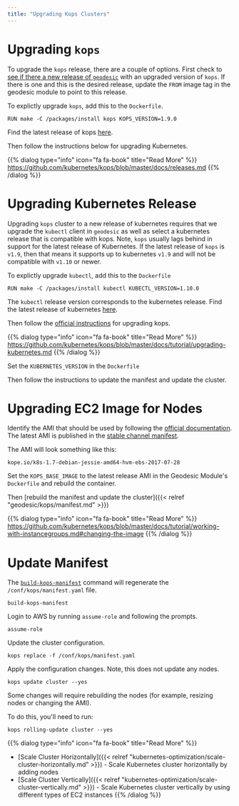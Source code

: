 ```yaml
---
title: "Upgrading Kops Clusters"
---
```

# Upgrading `kops`

To upgrade the `kops` release, there are a couple of options. First check to [see if there a new release of `geodesic`](https://github.com/cloudposse/geodesic/releases) with an upgraded version of `kops`. If there is one and this is the desired release, update the `FROM` image tag in the geodesic module to point to this release.

To explictly upgrade `kops`, add this to the `Dockerfile`.

```
RUN make -C /packages/install kops KOPS_VERSION=1.9.0
```

Find the latest release of kops [here](https://github.com/kubernetes/kops/releases).

Then follow the instructions below for upgrading Kubernetes.

{{% dialog type="info" icon="fa fa-book" title="Read More" %}}
<https://github.com/kubernetes/kops/blob/master/docs/releases.md>
{{% /dialog %}}

# Upgrading Kubernetes Release

Upgrading `kops` cluster to a new release of kubernetes requires that we upgrade the `kubectl` client in `geodesic` as well as select a kubernetes release that is compatible with kops. Note, `kops` usually lags behind in support for the latest release of Kubernetes. If the latest release of `kops` is `v1.9`, then that means it supports up to kubernetes `v1.9` and will not be compatible with `v1.10` or newer.

To explictly upgrade `kubectl`, add this to the `Dockerfile`

```
RUN make -C /packages/install kubectl KUBECTL_VERSION=1.10.0
```

The `kubectl` release version corresponds to the kubernetes release. Find the latest release of kubernetes [here](https://github.com/kubernetes/kubernetes/releases).

Then follow the [official instructions](https://github.com/kubernetes/kops/blob/master/docs/upgrade.md) for upgrading kops.

{{% dialog type="info" icon="fa fa-book" title="Read More" %}}
<https://github.com/kubernetes/kops/blob/master/docs/tutorial/upgrading-kubernetes.md>
{{% /dialog %}}

Set the `KUBERNETES_VERSION` in the `Dockerfile`

Then follow the instructions to update the manifest and update the cluster.

# Upgrading EC2 Image for Nodes

Identify the AMI that should be used by following the [official documentation](https://github.com/kubernetes/kops/blob/master/docs/images.md). The latest AMI is published in the [stable channel manifest](https://github.com/kubernetes/kops/blob/master/channels/stable).

The AMI will look something like this:
```
kope.io/k8s-1.7-debian-jessie-amd64-hvm-ebs-2017-07-28
```

Set the `KOPS_BASE_IMAGE` to the latest release AMI in the Geodesic Module's `Dockerfile` and rebuild the container.

Then [rebuild the manifest and update the cluster]({{< relref "geodesic/kops/manifest.md" >}})

{{% dialog type="info" icon="fa fa-book" title="Read More" %}}
<https://github.com/kubernetes/kops/blob/master/docs/tutorial/working-with-instancegroups.md#changing-the-image>
{{% /dialog %}}


# Update Manifest

The [`build-kops-manifest`](https://github.com/cloudposse/geodesic/blob/master/rootfs/usr/local/bin/build-kops-manifest) command will regenerate the `/conf/kops/manifest.yaml` file.

```
build-kops-manifest
```

Login to AWS by running `assume-role` and following the prompts.

```
assume-role
```

Update the cluster configuration.

```
kops replace -f /conf/kops/manifest.yaml
```

Apply the configuration changes. Note, this does not update any nodes.

```
kops update cluster --yes
```

Some changes will require rebuilding the nodes (for example, resizing nodes or changing the AMI).

To do this, you'll need to run:

```
kops rolling-update cluster --yes
```

{{% dialog type="info" icon="fa fa-book" title="Read More" %}}
* [Scale Cluster Horizontally]({{< relref "kubernetes-optimization/scale-cluster-horizontally.md" >}}) - Scale Kubernetes cluster horizontally by adding nodes
* [Scale Cluster Vertically]({{< relref "kubernetes-optimization/scale-cluster-vertically.md" >}}) - Scale Kubernetes cluster vertically by using different types of EC2 instances
{{% /dialog %}}
